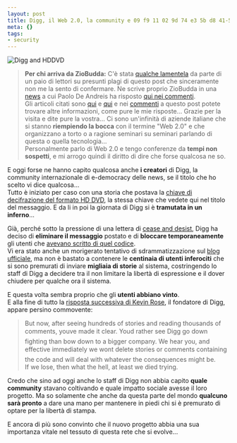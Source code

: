```yaml
--- 
layout: post
title: Digg, il Web 2.0, la community e 09 f9 11 02 9d 74 e3 5b d8 41-56 c5 63 56 88 c0
meta: {}
tags: 
- security
---
```

![Digg and HDDVD](http://www.lastknight.com/download/digg.png)
> **Per chi arriva da ZioBudda:** C'è stata [qualche lamentela](http://www.lastknight.com/2007/05/02/digg-il-web-20-la-community-e-09-f9-11-02-9d-74-e3-5b-d8-41-56-c5-63-56-88-c0/#comment-53106) da parte di un paio di lettori su presunti plagi di questo post che sinceramente non me la sento di confermare. Ne scrive proprio ZioBudda in una [news](http://www.ziobudda.net/punto_informatico_ancora_e_come_sempre_a_copiare_dai_blogger) a cui Paolo De Andreis ha risposto [qui nei commenti](http://www.ziobudda.net/punto_informatico_ancora_e_come_sempre_a_copiare_dai_blogger).  
Gli articoli citati sono [qui](http://punto-informatico.it/p.aspx?id=1972328&r=PI) e [qui](http://cavallette.autistici.org/2007/05/438) e nei [commenti](http://www.lastknight.com/2007/05/02/digg-il-web-20-la-community-e-09-f9-11-02-9d-74-e3-5b-d8-41-56-c5-63-56-88-c0/#comment-53106) a questo post potete trovare altre informazioni, come pure le mie risposte... Grazie per la visita e dite pure la vostra...
Ci sono un'infinità di aziende italiane che si stanno **riempiendo la bocca** con il termine "Web 2.0" e che organizzano a torto o a ragione seminari su seminari parlando di questa o quella tecnologia...  
Personalmente parlo di Web 2.0 e tengo conferenze da **tempi non sospetti**, e mi arrogo quindi il diritto di dire che forse qualcosa ne so.  
  
E oggi forse ne hanno capito qualcosa anche **i creatori** di Digg, la community internazionale di e-democracy delle news, se il titolo che ho scelto vi dice qualcosa...  
Tutto è iniziato per caso con una storia che postava la [chiave di decifrazione del formato HD DVD](http://rudd-o.com/archives/2007/04/30/spread-this-number/), la stessa chiave che vedete qui nel titolo del messaggio.
E da li in poi la giornata di Digg si è **tramutata in un inferno**...  
  
Già, perché sotto la pressione di una lettera di [cease and desist](http://blog.digg.com/?p=73), Digg ha deciso di **eliminare il messaggio** postato e di **bloccare temporaneamente** gli utenti che [avevano scritto di quel codice](http://www.cjmillisock.com/2007/05/how-i-got-banned-from-digg.html).  
Vi era stato anche un morigerato tentativo di sdrammatizzazione sul [blog ufficiale](http://blog.digg.com/?p=73), ma non è bastato a contenere le **centinaia di utenti inferociti** che si sono premurati di inviare **migliaia di storie** al sistema, costringendo lo staff di Digg a decidere tra il non limitare la libertà di espressione e il dover chiudere per qualche ora il sistema.  
  
E questa volta sembra proprio che gli **utenti abbiano vinto**.  
E alla fine di tutto la [risposta successiva di Kevin Rose](http://blog.digg.com/?p=74), il fondatore di Digg, appare persino commovente:
> But now, after seeing hundreds of stories and reading thousands of comments, youve made it clear. Youd rather see Digg go down fighting than bow down to a bigger company. We hear you, and effective immediately we wont delete stories or comments containing the code and will deal with whatever the consequences might be.  
> If we lose, then what the hell, at least we died trying.  
  
Credo che sino ad oggi anche lo staff di Digg non abbia capito **quale community** stavano coltivando e quale impatto sociale avesse il loro progetto. Ma so solamente che anche da questa parte del mondo **qualcuno sarà pronto** a dare una mano per mantenere in piedi chi si è premurato di optare per la libertà di stampa.  
  
E ancora di più sono convinto che il nuovo progetto abbia una sua importanza vitale nel tessuto di questa rete che si evolve... 
